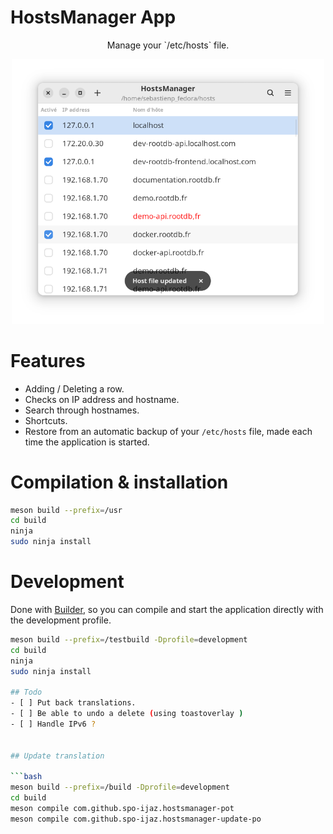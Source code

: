 # HostsManager App


<p align="center">Manage your `/etc/hosts` file.</p>

<p align="center">
  <img width="500" alt="Screenshot" src="./data/screenshots/main.png">
</p>


# Features
* Adding / Deleting a row.
* Checks on IP address and hostname.
* Search through hostnames.
* Shortcuts.
* Restore from an automatic backup of your `/etc/hosts` file, made each time the application is started.



# Compilation & installation

```sh
meson build --prefix=/usr
cd build
ninja
sudo ninja install
```

# Development 

Done with [Builder](https://wiki.gnome.org/Apps/Builder), so you can compile and start the application directly with the development profile.


```sh
meson build --prefix=/testbuild -Dprofile=development
cd build
ninja
sudo ninja install

## Todo
- [ ] Put back translations.
- [ ] Be able to undo a delete (using toastoverlay )
- [ ] Handle IPv6 ?


## Update translation

```bash
meson build --prefix=/build -Dprofile=development
cd build
meson compile com.github.spo-ijaz.hostsmanager-pot
meson compile com.github.spo-ijaz.hostsmanager-update-po
```
